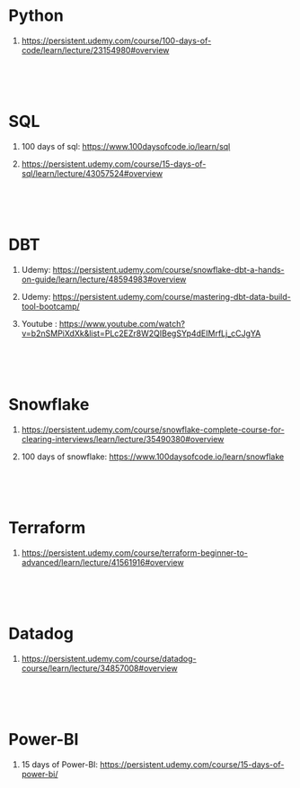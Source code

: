 # Python

1. <https://persistent.udemy.com/course/100-days-of-code/learn/lecture/23154980#overview>

&nbsp;

&nbsp;

# SQL

1. 100 days of sql: <https://www.100daysofcode.io/learn/sql>

2. <https://persistent.udemy.com/course/15-days-of-sql/learn/lecture/43057524#overview>

&nbsp;

&nbsp;

# DBT

1. Udemy: <https://persistent.udemy.com/course/snowflake-dbt-a-hands-on-guide/learn/lecture/48594983#overview>

2. Udemy: <https://persistent.udemy.com/course/mastering-dbt-data-build-tool-bootcamp/>

3. Youtube : <https://www.youtube.com/watch?v=b2nSMPiXdXk&list=PLc2EZr8W2QIBegSYp4dEIMrfLj_cCJgYA>

&nbsp;

&nbsp;

# Snowflake

1. <https://persistent.udemy.com/course/snowflake-complete-course-for-clearing-interviews/learn/lecture/35490380#overview>

2. 100 days of snowflake: <https://www.100daysofcode.io/learn/snowflake>

&nbsp;

&nbsp;

# Terraform

1. <https://persistent.udemy.com/course/terraform-beginner-to-advanced/learn/lecture/41561916#overview>

&nbsp;

&nbsp;

# Datadog

1. <https://persistent.udemy.com/course/datadog-course/learn/lecture/34857008#overview>

&nbsp;

&nbsp;

# Power-BI

1. 15 days of Power-BI: <https://persistent.udemy.com/course/15-days-of-power-bi/>
